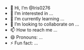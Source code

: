 - 👋 Hi, I’m @Iris0276
- 👀 I’m interested in ...
- 🌱 I’m currently learning ...
- 💞️ I’m looking to collaborate on ...
- 📫 How to reach me ...
- 😄 Pronouns: ...
- ⚡ Fun fact: ...

<!---
Iris0276/Iris0276 is a ✨ special ✨ repository because its `README.md` (this file) appears on your GitHub profile.
You ca![M2C小图](https://github.com/Iris0276/Iris0276/assets/157121620/2395778c-26a1-45a9-8c8a-84e44bc1e329)
n click the Preview link to take a look at your changes.
--->
